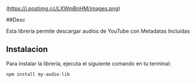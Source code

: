 (https://i.postimg.cc/LXWmBnHM/images.png)

##Desc

Esta librería permite descargar audios de YouTube con Metadatas Incluidas

## Instalacion

Para instalar la librería, ejecuta el siguiente comando en tu terminal:

```bash
npm install my-audio-lib
